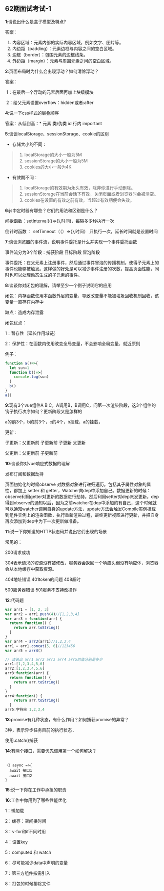 ## 62期面试考试-1

**1**:请说出什么是盒子模型及特点?

答案：

1. 内容区域：元素内部的实际内容区域，例如文字、图片等。
2. 内边距（padding）：元素边框与内容之间的空白区域。
3. 边框（border）：包围元素的边框线条。
4. 外边距（margin）：元素与周围元素之间的空白区域。

**2**:页面布局时为什么会出现浮动？如何清除浮动？

答案：

​    1：在最后一个浮动的元素后面再加上块级模块

​    2：给父元素设置overflow：hidden或者:after 



**4**:说一下css样式的层叠顺序

答案：从低到高：* 元素 类/伪类 id  行内  important 

**5**:谈谈localStorage、sessionStorage、cookie的区别

- 存储大小的不同：

> 1. localStorage的大小一般为5M
> 2. sessionStorage的大小一般为5M
> 3. cookies的大小一般为4K

- 有效期不同：

> 1. localStorage的有效期为永久有效，除非你进行手动删除。
> 2. sessionStorage在当前会话下有效，关闭页面或者浏览器时会被清空。
> 3. cookies在设置的有效之前有效，当超过有效期便会失效。

**6**:js中定时器有哪些？它们的用法和区别是什么？

间歇函数：setInterval(()=>{},时间)，每隔多少秒执行一次

倒计时函数 ： setTimeout（（）=>{},时间） 只执行一次，延长时间就是设置时间

**7**:谈谈浏览器的事件流，说明事件委托是什么并实现一个事件委托函数

事件流分为3个阶段：捕获阶段  目标阶段 冒泡阶段

事件委托：在父元素上注册事件，然后通过事件冒泡的传播机制，使得子元素上的事件也能够被触发。这样做的好处是可以减少事件注册的次数，提高页面性能，同时也可以处理动态生成的子元素的事件。

**8**:谈谈你对闭包的理解，请举至少一个例子说明它的应用

闭包：内存函数使用本函数外层的变量，导致改变量不能被垃圾回收机制回收，该变量一直存在内存中

缺点：造成内存泄露

闭包优点：

 1：暂存性（延长作用域链） 

2：保护性：在函数内使用改变全局变量，不会影响全局变量，就近原则

例子：

```js
function a()=>{
  let sun=1
  function b()=>{
    console.log(sun)
  }
  b()
}
a()
```



**9**:现有3个vue组件A B C，A调用B，B调用C，问第一次渲染阶段，这3个组件的钩子执行次序如何？更新阶段又是怎样的

a的前3个，b的前3个，c的4个，b挂载，a的挂载，

更新：

子更新：父更新前 子更新前 子更新 父更新

父更新：父更新前 子更新前

**10**:谈谈你对vue响应式数据的理解

发布订阅和数据劫持

页面初始化的时候observe 对数据对象进行递归遍历。包括其子属性对象的属性，都加上 setter 和 getter，Watcher向dep中添加自己。数据更新的时候：observe利用getter对更新的数据进行劫持，然后利用setter对dep派发更新，dep得到observe的通知以后，因为之前watcher在dep中添加的有自己，这个时候就可以通知watcher调用自身的update方法，update方法会触发Compile实例挂载到组件实例上的渲染函数，执行重新渲染过程，最终更新视图进行更新，并把自身再次添加到dep中为下一次更新做准备。

**11**:说一下你知道的HTTP状态码并说出它们出现的场景

常见的：

200请求成功

304表示请求的资源没有被修改，服务器会返回一个响应头但没有响应体，浏览器会从本地缓存中获取资源。

 404地址错误  401token的问题   408超时 

500服务器错误  501服务不支持改操作

**12**:代码题

```javascript
var arr1 = [1, 2, 3]
var arr2 = arr1.push(4)//[1,2,3,4]
var arr3 = function(arr) {
  return function() {
    return arr.toString()
  }
}
var arr4 = arr3(arr1)//1,2,3,4
arr1 = arr1.concat(5, 6)//123456
var arr5 = arr4()

// 请说出 arr1 arr2 arr3 arr4 arr5的值分别是多少
arr1:[1,2,3,4,5,6]
arr2:[1,2,3,4,5,6]
arr3:function(arr) {
  return function() {
    return arr.toString()
  }
}
arr4:function() {
    return arr.toString()
  }
arr5:字符串 1,2,3,4
```

**13**:promise有几种状态，有什么作用？如何捕获promise的异常？

3种，表示异步任务目前的执行状态 .

使用.catch()捕获

**14**:有两个接口，需要优先调用第一个如何解决？

```
 
（）async =>{
  await 接口1
  await 接口2
} 
```



**15**:说一下你在工作中承担的职责



**16**:工作中你用到了哪些性能优化

1：懒加载

2：缓存：空间换时间

3：v-for和if不同时用

4：设置key

5：computed 和 watch

6：尽可能减少data中声明的变量

7：第三方组件按需引入

8：打包的时候排除文件
